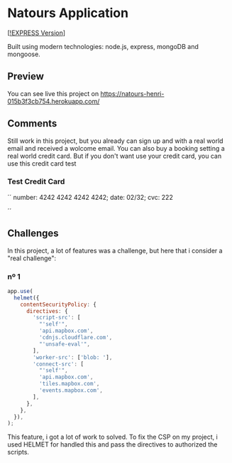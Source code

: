 # Natours Application

[[!EXPRESS Version][npm-expreess-version]]

Built using modern technologies: node.js, express, mongoDB and mongoose.

## Preview

You can see live this project on https://natours-henri-015b3f3cb754.herokuapp.com/

## Comments

Still work in this project, but you already can sign up and with a real world email and received a wolcome email.
You can also buy a booking setting a real world credit card. But if you don't want use your credit card, you can use this credit card test

### Test Credit Card

´´
number: 4242 4242 4242 4242; date: 02/32; cvc: 222

´´

## Challenges

In this project, a lot of features was a challenge, but here that i consider a "real challenge":

### nº 1

```js
app.use(
  helmet({
    contentSecurityPolicy: {
      directives: {
        'script-src': [
          "'self'",
          'api.mapbox.com',
          'cdnjs.cloudflare.com',
          "'unsafe-eval'",
        ],
        'worker-src': ['blob: '],
        'connect-src': [
          "'self'",
          'api.mapbox.com',
          'tiles.mapbox.com',
          'events.mapbox.com',
        ],
      },
    },
  }),
);
```

This feature, i got a lot of work to solved. To fix the CSP on my project,
i used HELMET for handled this and pass the directives to authorized the scripts.



[npm-expreess-version]: https://badgen.net/npm/v/express

